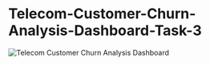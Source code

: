 # Telecom-Customer-Churn-Analysis-Dashboard-Task-3
![Telecom Customer Churn Analysis Dashboard](https://user-images.githubusercontent.com/108605935/206829580-6003beab-a67f-4d62-88a7-b2cdbe7cb85d.png)
